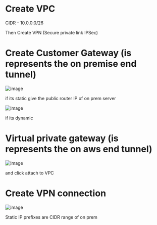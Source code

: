 

# Create VPC 

CIDR - 10.0.0.0/26


Then Create VPN (Secure private link IPSec)

# Create Customer Gateway (is represents the on premise end tunnel)


![image](https://user-images.githubusercontent.com/33985509/98975022-e0bdad00-2515-11eb-9568-c28980815121.png)

if its static give the public router IP of on prem server


![image](https://user-images.githubusercontent.com/33985509/98975274-3003dd80-2516-11eb-86e5-ebfc11b2b7e6.png)

if its dynamic



# Virtual private gateway  (is represents the on aws end tunnel)

![image](https://user-images.githubusercontent.com/33985509/98976721-fd5ae480-2517-11eb-80d3-df084ae9a91a.png)

and click attach to VPC


# Create VPN connection

![image](https://user-images.githubusercontent.com/33985509/98977003-59be0400-2518-11eb-9cfb-935799445b03.png)

Static IP prefixes are CIDR range of on prem
